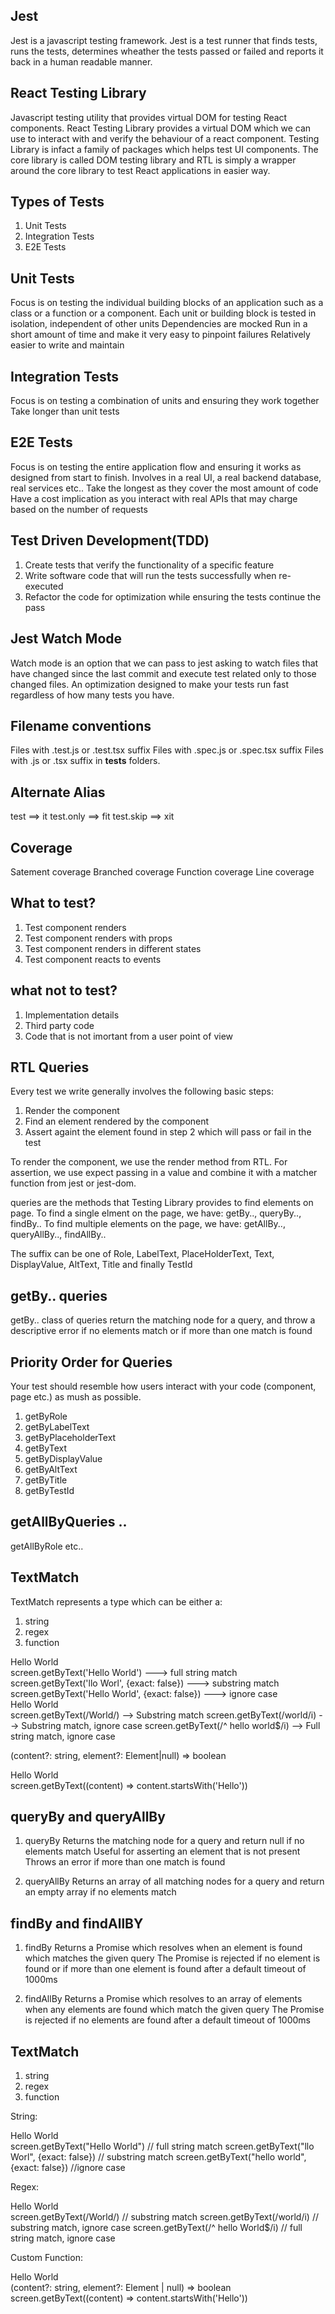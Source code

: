 ## Jest

Jest is a javascript testing framework.
Jest is a test runner that finds tests, runs the tests, determines wheather the tests passed or failed and reports it back in a human readable manner.

## React Testing Library

Javascript testing utility that provides virtual DOM for testing React components.
React Testing Library provides a virtual DOM which we can use to interact with and verify the behaviour of a react component.
Testing Library is infact a family of packages which helps test UI components.
The core library is called DOM testing library and RTL is simply a wrapper around the core library to test React applications in easier way.

## Types of Tests

1. Unit Tests
2. Integration Tests
3. E2E Tests

## Unit Tests

Focus is on testing the individual building blocks of an application such as a class or a function or a component.
Each unit or building block is tested in isolation, independent of other units
Dependencies are mocked
Run in a short amount of time and make it very easy to pinpoint failures
Relatively easier to write and maintain

## Integration Tests

Focus is on testing a combination of units and ensuring they work together
Take longer than unit tests

## E2E Tests

Focus is on testing the entire application flow and ensuring it works as designed from start to finish.
Involves in a real UI, a real backend database, real services etc..
Take the longest as they cover the most amount of code
Have a cost implication as you interact with real APIs that may charge based on the number of requests

## Test Driven Development(TDD)

1. Create tests that verify the functionality of a specific feature
2. Write software code that will run the tests successfully when re-executed
3. Refactor the code for optimization while ensuring the tests continue the pass

<!-- -------------------------------------------------------------------------------------------------------------------------------------- -->

## Jest Watch Mode

Watch mode is an option that we can pass to jest asking to watch files that have changed since the last commit and execute test related only to those changed files.
An optimization designed to make your tests run fast regardless of how many tests you have.

<!-- Test Suit ==> 1 File is called one test suit -->

## Filename conventions

Files with .test.js or .test.tsx suffix
Files with .spec.js or .spec.tsx suffix
Files with .js or .tsx suffix in **tests** folders.

## Alternate Alias

test ==> it
test.only ==> fit
test.skip ==> xit

## Coverage

Satement coverage
Branched coverage
Function coverage
Line coverage

## What to test?

1. Test component renders
2. Test component renders with props
3. Test component renders in different states
4. Test component reacts to events

## what not to test?

1. Implementation details
2. Third party code
3. Code that is not imortant from a user point of view

<!-- ----------------------------------------------------------------------------------------------------------- -->

## RTL Queries

Every test we write generally involves the following basic steps:

1. Render the component
2. Find an element rendered by the component
3. Assert againt the element found in step 2 which will pass or fail in the test

To render the component, we use the render method from RTL.
For assertion, we use expect passing in a value and combine it with a matcher function from jest or jest-dom.

queries are the methods that Testing Library provides to find elements on page.
To find a single elment on the page, we have:
getBy.., queryBy.., findBy..
To find multiple elements on the page, we have:
getAllBy.., queryAllBy.., findAllBy..

The suffix can be one of Role, LabelText, PlaceHolderText, Text, DisplayValue, AltText, Title and finally TestId

## getBy.. queries

getBy.. class of queries return the matching node for a query, and throw a descriptive error if no elements match or if more than one match is found

## Priority Order for Queries

Your test should resemble how users interact with your code (component, page etc.) as mush as possible.

1. getByRole
2. getByLabelText
3. getByPlaceholderText
4. getByText
5. getByDisplayValue
6. getByAltText
7. getByTitle
8. getByTestId
<!-- ---------------------------------------------------------------------------------------------- -->

## getAllByQueries ..

getAllByRole etc..

## TextMatch

TextMatch represents a type which can be either a:

1. string
2. regex
3. function

<!-- TextMatch - string -->
<div>Hello World</div>
screen.getByText('Hello World')                     ---> full string match
screen.getByText('llo Worl', {exact: false})        ---> substring match
screen.getByText('Hello World', {exact: false})     ---> ignore case

<!-- TextMatch - regex -->
<div>Hello World</div>
screen.getByText(/World/)           --> Substring match
screen.getByText(/world/i)          --> Substring match, ignore case
screen.getByText(/^ hello world$/i) --> Full string match, ignore case

<!-- TextMatch - Custom function -->

(content?: string, element?: Element|null) => boolean

<div>Hello World</div>
screen.getByText((content) => content.startsWith('Hello'))

## queryBy and queryAllBy

1. queryBy
   Returns the matching node for a query and return null if no elements match
   Useful for asserting an element that is not present
   Throws an error if more than one match is found

2. queryAllBy
   Returns an array of all matching nodes for a query and return an empty array if no elements match

## findBy and findAllBY

1. findBy
   Returns a Promise which resolves when an element is found which matches the given query
   The Promise is rejected if no element is found or if more than one element is found after a default timeout of 1000ms

2. findAllBy
   Returns a Promise which resolves to an array of elements when any elements are found which match the given query
   The Promise is rejected if no elements are found after a default timeout of 1000ms

<!-- ------------------------------------------------------------------------------------------------------------- -->

## TextMatch

1. string
2. regex
3. function

String: <div>Hello World</div>
screen.getByText("Hello World") // full string match
screen.getByText("llo Worl", {exact: false}) // substring match
screen.getByText("hello world", {exact: false}) //ignore case

Regex: <div>Hello World</div>
screen.getByText(/World/) // substring match
screen.getByText(/world/i) // substring match, ignore case
screen.getByText(/^ hello World$/i) // full string match, ignore case

Custom Function: <div>Hello World</div>
(content?: string, element?: Element | null) => boolean
screen.getByText((content) => content.startsWith('Hello'))
